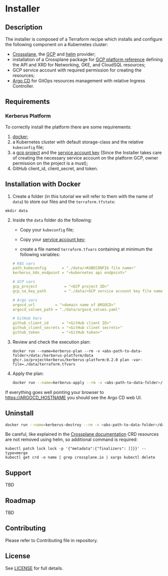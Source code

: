 # Installer

## Description

The installer is composed of a Terraform recipe which installs and configure the following component on a Kubernetes cluster:

- [Crossplane](https://github.com/crossplane/crossplane), the [GCP](https://github.com/crossplane/provider-gcp) and [helm](https://github.com/crossplane-contrib/provider-helm) provider;
- installation of a Crossplane package for [GCP platform reference](https://github.com/idallaserra/platform-ref-gcp) defining the API and XRD for Networking, GKE, and CloudSQL resources;
- GCP service account with required permission for creating the resources;
- [Argo CD](https://argoproj.github.io/projects/argo-cd) for GitOps resources management with relative Ingress Controller.


## Requirements

### Kerberus Platform

To correctly install the platform there are some requirements:

1. [docker](https://www.docker.com/);
2. a Kubernetes cluster with default storage-class and the relative `kubeconfig` file;
3. a [gcp project](https://cloud.google.com/resource-manager/docs/creating-managing-projects) and the [service account key](https://cloud.google.com/iam/docs/creating-managing-service-account-keys) (Since the Installer takes care of creating the necessary service account on the platform GCP, owner permission on the project is a must);
4. GitHub client_id, client_secret, and token.

## Installation with Docker

1. Create a folder (in this tutorial we will refer to them with the name of `data`) to store our files and the `terraform.tfstate`:

```shell
mkdir data
```

2. Inside the `data` folder do the following:

   * Copy your  `kubeconfig` file;

   * Copy your [service account key](https://cloud.google.com/iam/docs/creating-managing-service-account-keys);

   * create a file named `terraform.tfvars` containing at minimum the following variables:

    ```yaml
    # K8S vars
    path_kubeconfig       = "./data/<KUBECONFIG file name>"
    kerberus_k8s_endpoint = "<kubernetes api endpoint>"

    # GCP vars
    gcp_project            = "<GCP project ID>"
    gcp_sa_key_path        = "./data/<GCP service account key file name>"

    # Argo vars
    argocd_url         = "<domain name of ARGOCD>"
    argocd_values_path = "./data/argocd_values.yaml"

    # GitHub Vars
    github_client_id      = "<GitHub client ID>"
    github_client_secrets = "<GitHub clinet secrets>"
    github_token          = "<GitHub token>"
    ```

3. Review and check the execution plan:

    ```shell
    docker run --name=kerberus-plan --rm -v <abs-path-to-data-folder>/data:/kerberus-platform/data ghcr.io/projectkerberus/kerberus-platform:0.2.0 plan -var-file=./data/terraform.tfvars
    ```

4. Apply the plan:

    ```bash
    docker run --name=kerberus-apply --rm -v <abs-path-to-data-folder>/data:/kerberus-platform/data ghcr.io/projectkerberus/kerberus-platform:0.2.0 apply --auto-approve -var-file=./data/terraform.tfvars -state=./data/terraform.tfstate
    ```

If everything goes well pointing your browser to <https://ARGOCD_HOSTNAME> you should see the Argo CD web UI.

## Uninstall

```bash
docker run --name=kerberus-destroy --rm -v <abs-path-to-data-folder>/data:/kerberus-platform/data ghcr.io/projectkerberus/kerberus-platform:0.2.0 destroy --auto-approve -var-file=./data/terraform.tfvars -state=./data/terraform.tfstate
```

Be careful, like explained in the [Crossplane documentation](https://crossplane.io/docs/v1.0/getting-started/install-configure.html#install-crossplane-cli) CRD resources are not removed using helm, so additional command is required:

```shell
kubectl patch lock lock -p '{"metadata":{"finalizers": []}}' --type=merge
kubectl get crd -o name | grep crossplane.io | xargs kubectl delete
```
## Support

TBD
## Roadmap

TBD
## Contributing

Please refer to Contributing file in repository.

## License

See [LICENSE](./LICENSE) for full details.